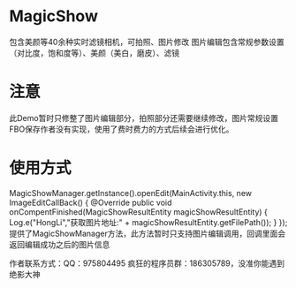 # MagicShow
包含美颜等40余种实时滤镜相机，可拍照、图片修改 
图片编辑包含常规参数设置（对比度，饱和度等）、美颜（美白，磨皮）、滤镜
# 注意
此Demo暂时只修整了图片编辑部分，拍照部分还需要继续修改，图片常规设置FBO保存作者没有实现，使用了费时费力的方式后续会进行优化。
# 使用方式
MagicShowManager.getInstance().openEdit(MainActivity.this, new ImageEditCallBack() {
                    @Override
                    public void onCompentFinished(MagicShowResultEntity magicShowResultEntity) {
                        Log.e("HongLi","获取图片地址:" + magicShowResultEntity.getFilePath());
                    }
                });
提供了MagicShowManager方法，此方法暂时只支持图片编辑调用，回调里面会返回编辑成功之后的图片信息

作者联系方式：QQ：975804495
疯狂的程序员群：186305789，没准你能遇到绝影大神

